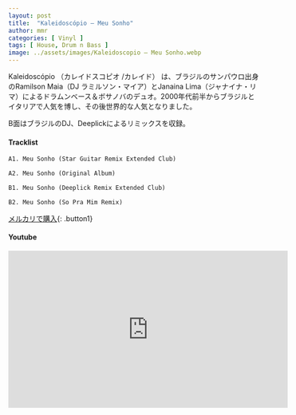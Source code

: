 ```yaml
---
layout: post
title:  "Kaleidoscópio – Meu Sonho"
author: mmr
categories: [ Vinyl ]
tags: [ House, Drum n Bass ]
image: ../assets/images/Kaleidoscopio – Meu Sonho.webp
---
```


Kaleidoscópio （カレイドスコピオ /カレイド） は、ブラジルのサンパウロ出身のRamilson Maia（DJ ラミルソン・マイア）とJanaina Lima（ジャナイナ・リマ）によるドラムンベース＆ボサノバのデュオ。2000年代前半からブラジルとイタリアで人気を博し、その後世界的な人気となりました。

B面はブラジルのDJ、Deeplickによるリミックスを収録。

#### Tracklist
```md
A1. Meu Sonho (Star Guitar Remix Extended Club)

A2. Meu Sonho (Original Album)

B1. Meu Sonho (Deeplick Remix Extended Club)

B2. Meu Sonho (So Pra Mim Remix)
```

[メルカリで購入](https://jp.mercari.com/item/m53384235821?afid=6142608987){: .button1}

#### Youtube
<iframe width="560" height="315" src="https://www.youtube.com/embed/I4KKivA-CuM?si=qAPsbfM4DObOfhpN" title="YouTube video player" frameborder="0" allow="accelerometer; autoplay; clipboard-write; encrypted-media; gyroscope; picture-in-picture; web-share" referrerpolicy="strict-origin-when-cross-origin" allowfullscreen></iframe>